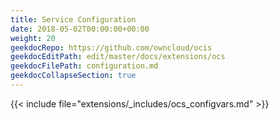 ```yaml
---
title: Service Configuration
date: 2018-05-02T00:00:00+00:00
weight: 20
geekdocRepo: https://github.com/owncloud/ocis
geekdocEditPath: edit/master/docs/extensions/ocs
geekdocFilePath: configuration.md
geekdocCollapseSection: true
---
```



{{< include file="extensions/_includes/ocs_configvars.md" >}}